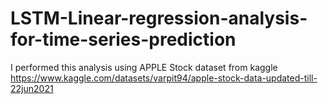 # LSTM-Linear-regression-analysis-for-time-series-prediction

I performed this analysis using APPLE Stock dataset from kaggle
https://www.kaggle.com/datasets/varpit94/apple-stock-data-updated-till-22jun2021
